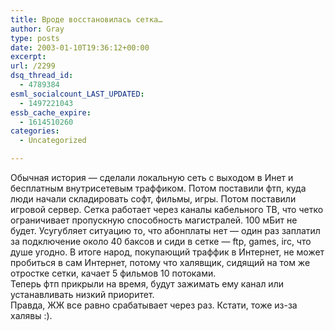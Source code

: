```yaml
---
title: Вроде восстановилась сетка…
author: Gray
type: posts
date: 2003-01-10T19:36:12+00:00
excerpt:
url: /2299
dsq_thread_id:
  - 4789384
esml_socialcount_LAST_UPDATED:
  - 1497221043
essb_cache_expire:
  - 1614510260
categories:
  - Uncategorized

---
```








Обычная история &#8212; сделали локальную сеть с выходом в Инет и бесплатным внутрисетевым траффиком. Потом поставили фтп, куда люди начали складировать софт, фильмы, игры. Потом поставили игровой сервер. Сетка работает через каналы кабельного ТВ, что четко ограничивает пропускную способность магистралей. 100 мБит не будет. Усугубляет ситуацию то, что абонплаты нет &#8212; один раз заплатил за подключение около 40 баксов и сиди в сетке &#8212; ftp, games, irc, что душе угодно. В итоге народ, покупающий траффик в Интернет, не может пробиться в сам Интернет, потому что халявщик, сидящий на том же отростке сетки, качает 5 фильмов 10 потоками.  
Теперь фтп прикрыли на время, будут зажимать ему канал или устанавливать низкий приоритет.  
Правда, ЖЖ все равно срабатывает через раз. Кстати, тоже из-за халявы :).